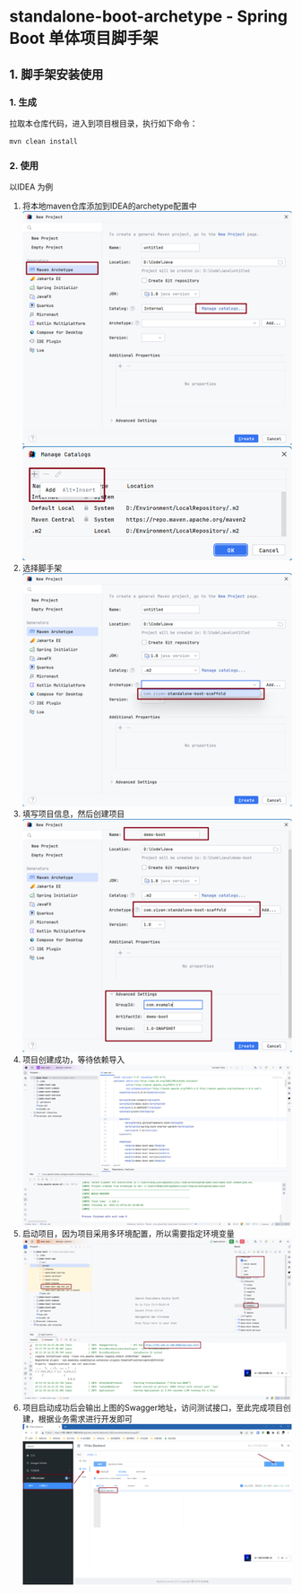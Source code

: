 # standalone-boot-archetype - Spring Boot 单体项目脚手架

## 1. 脚手架安装使用

### 1. 生成

拉取本仓库代码，进入到项目根目录，执行如下命令：

```shell
mvn clean install
```

### 2. 使用

以IDEA 为例

1. 将本地maven仓库添加到IDEA的archetype配置中
	![img](./docs/images/1.png)
	![img](./docs/images/2.png)
2. 选择脚手架
	![img](./docs/images/3.png)
3. 填写项目信息，然后创建项目
	![img](./docs/images/4.png)
4. 项目创建成功，等待依赖导入
	![img](./docs/images/5.png)
5. 启动项目，因为项目采用多环境配置，所以需要指定环境变量
	![img](./docs/images/6.png)
6. 项目启动成功后会输出上图的Swagger地址，访问测试接口，至此完成项目创建，根据业务需求进行开发即可
	![img](./docs/images/7.png)
